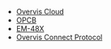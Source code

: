 - [Overvis Cloud](/Overvis/)
- [OPCB](/OPCB/)
- [EM-48X](/EM/)
- [Overvis Connect Protocol](/Overvis_Connect/)
